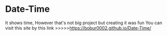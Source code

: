 # Date-Time
It shows time, However that's not big project but creating it was fun
You can visit this site by this link >>>>>https://bobur0002.github.io/Date-Time/
